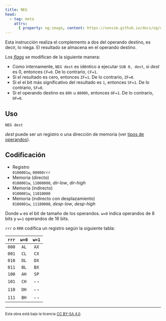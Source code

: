 ```yaml
---
title: NEG
head:
  - tag: meta
    attrs:
      { property: og:image, content: https://vonsim.github.io/docs/og/cpu/instructions/neg.png }
---
```


Esta instrucción realiza el complemento a dos del operando destino, es decir, lo niega. El resultado se almacena en el operando destino.

Los [_flags_](/docs/cpu/#flags) se modifican de la siguiente manera:

- Como internamente, `NEG dest` es idéntico a ejecutar `SUB 0, dest`, si _dest_ es 0, entonces `CF=0`. De lo contrario, `CF=1`.
- Si el resultado es cero, entonces `ZF=1`. De lo contrario, `ZF=0`.
- Si el el bit más significativo del resultado es `1`, entonces `SF=1`. De lo contrario, `SF=0`.
- Si el operando destino es `80h` u `8000h`, entonces `OF=1`. De lo contrario, `OF=0`.

## Uso

```vonsim
NEG dest
```

_dest_ puede ser un registro o una dirección de memoria (ver [tipos de operandos](/docs/cpu/assembly/#operandos)).

## Codificación

- Registro  
  `0100001w`, `00000rrr`
- Memoria (directo)  
  `0100001w`, `11000000`, _dir-low_, _dir-high_
- Memoria (indirecto)  
  `0100001w`, `11010000`
- Memoria (indirecto con desplazamiento)  
  `0100001w`, `11100000`, _desp-low_, _desp-high_

Donde `w` es el bit de tamaño de los operandos. `w=0` indica operandos de 8 bits y `w=1` operandos de 16 bits.

`rrr` o `RRR` codifica un registro según la siguiente tabla:

| `rrr` | `w=0` | `w=1` |
| :---: | :---: | :---: |
| `000` | `AL`  | `AX`  |
| `001` | `CL`  | `CX`  |
| `010` | `DL`  | `DX`  |
| `011` | `BL`  | `BX`  |
| `100` | `AH`  | `SP`  |
| `101` | `CH`  |  --   |
| `110` | `DH`  |  --   |
| `111` | `BH`  |  --   |

---

<small>Esta obra está bajo la licencia <a target="_blank" rel="license noopener noreferrer" href="http://creativecommons.org/licenses/by-sa/4.0/">CC BY-SA 4.0</a>.</small>
